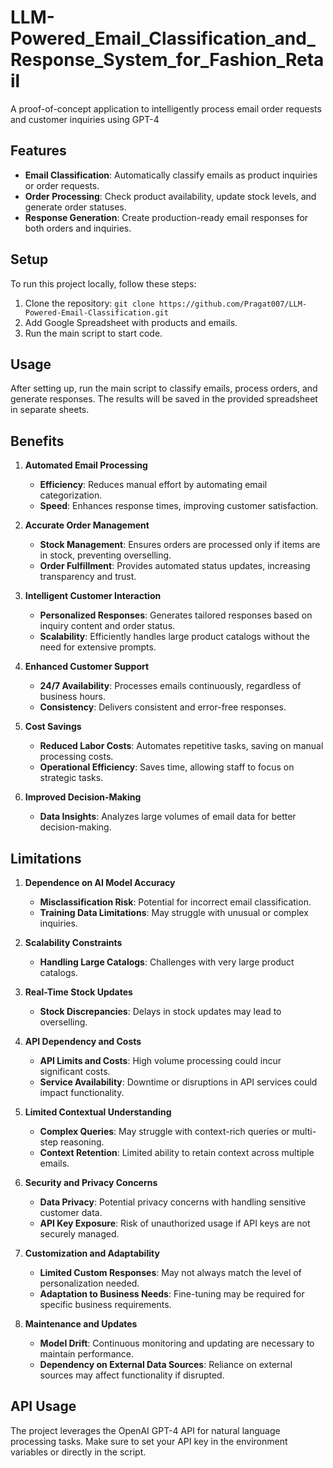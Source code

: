 # LLM-Powered_Email_Classification_and_Response_System_for_Fashion_Retail
A proof-of-concept application to intelligently process email order requests and customer inquiries using GPT-4

## Features
- **Email Classification**: Automatically classify emails as product inquiries or order requests.
- **Order Processing**: Check product availability, update stock levels, and generate order statuses.
- **Response Generation**: Create production-ready email responses for both orders and inquiries.

## Setup
To run this project locally, follow these steps:
1. Clone the repository: `git clone https://github.com/Pragat007/LLM-Powered-Email-Classification.git`
2. Add Google Spreadsheet with products and emails.
3. Run the main script to start code.

## Usage
After setting up, run the main script to classify emails, process orders, and generate responses. The results will be saved in the provided spreadsheet in separate sheets.

## Benefits

1. **Automated Email Processing**
   - **Efficiency**: Reduces manual effort by automating email categorization.
   - **Speed**: Enhances response times, improving customer satisfaction.

2. **Accurate Order Management**
   - **Stock Management**: Ensures orders are processed only if items are in stock, preventing overselling.
   - **Order Fulfillment**: Provides automated status updates, increasing transparency and trust.

3. **Intelligent Customer Interaction**
   - **Personalized Responses**: Generates tailored responses based on inquiry content and order status.
   - **Scalability**: Efficiently handles large product catalogs without the need for extensive prompts.

4. **Enhanced Customer Support**
   - **24/7 Availability**: Processes emails continuously, regardless of business hours.
   - **Consistency**: Delivers consistent and error-free responses.

5. **Cost Savings**
   - **Reduced Labor Costs**: Automates repetitive tasks, saving on manual processing costs.
   - **Operational Efficiency**: Saves time, allowing staff to focus on strategic tasks.

6. **Improved Decision-Making**
   - **Data Insights**: Analyzes large volumes of email data for better decision-making.

## Limitations

1. **Dependence on AI Model Accuracy**
   - **Misclassification Risk**: Potential for incorrect email classification.
   - **Training Data Limitations**: May struggle with unusual or complex inquiries.

2. **Scalability Constraints**
   - **Handling Large Catalogs**: Challenges with very large product catalogs.

3. **Real-Time Stock Updates**
   - **Stock Discrepancies**: Delays in stock updates may lead to overselling.

4. **API Dependency and Costs**
   - **API Limits and Costs**: High volume processing could incur significant costs.
   - **Service Availability**: Downtime or disruptions in API services could impact functionality.

5. **Limited Contextual Understanding**
   - **Complex Queries**: May struggle with context-rich queries or multi-step reasoning.
   - **Context Retention**: Limited ability to retain context across multiple emails.

6. **Security and Privacy Concerns**
   - **Data Privacy**: Potential privacy concerns with handling sensitive customer data.
   - **API Key Exposure**: Risk of unauthorized usage if API keys are not securely managed.

7. **Customization and Adaptability**
   - **Limited Custom Responses**: May not always match the level of personalization needed.
   - **Adaptation to Business Needs**: Fine-tuning may be required for specific business requirements.

8. **Maintenance and Updates**
   - **Model Drift**: Continuous monitoring and updating are necessary to maintain performance.
   - **Dependency on External Data Sources**: Reliance on external sources may affect functionality if disrupted.


## API Usage
The project leverages the OpenAI GPT-4 API for natural language processing tasks. Make sure to set your API key in the environment variables or directly in the script.
